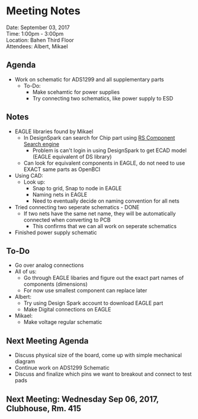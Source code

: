 # Meeting Notes

Date:  September 03, 2017  
Time:  1:00pm - 3:00pm  
Location:  Bahen Third Floor  
Attendees:  Albert, Mikael

## Agenda
  - Work on schematic for ADS1299 and all supplementary parts
    - To-Do:
      - Make scehamtic for power supplies
      - Try connecting two schematics, like power supply to ESD

## Notes
  - EAGLE libraries found by Mikael
  	- In DesignSpark can search for Chip part using [RS Component Search engine](https://designspark.zendesk.com/hc/en-us/articles/115001492765-Import-PCB-Part-Library-parts-to-EAGLE)
  	  - Problem is can't login in using DesignSpark to get ECAD model (EAGLE equivalent of DS library)
	- Can look for equivalent components in EAGLE, do not need to use EXACT same parts as OpenBCI
  - Using CAD:
  	- Look up:
  	  - Snap to grid, Snap to node in EAGLE
      - Naming nets in EAGLE
      - Need to eventually decide on naming convention for all nets
  - Tried connecting two seperate schematics - DONE
  	- If two nets have the same net name, they will be automatically connected when converting to PCB
  	  - This confirms that we can all work on seperate schematics
  - Finished power supply schematic
 
## To-Do
  - Go over analog connections
  - All of us:
  	- Go through EAGLE libaries and figure out the exact part names of components (dimensions)
  	- For now use smallest component can replace later
  - Albert:
  	- Try using Design Spark account to download EAGLE part
  	- Make Digital connections on EAGLE
  - Mikael:
  	- Make voltage regular schematic
      

## Next Meeting Agenda
  - Discuss physical size of the board, come up with simple mechanical diagram
  - Continue work on ADS1299 Schematic
  - Discuss and finalize which pins we want to breakout and connect to test pads

## Next Meeting: Wednesday Sep 06, 2017, Clubhouse, Rm. 415
